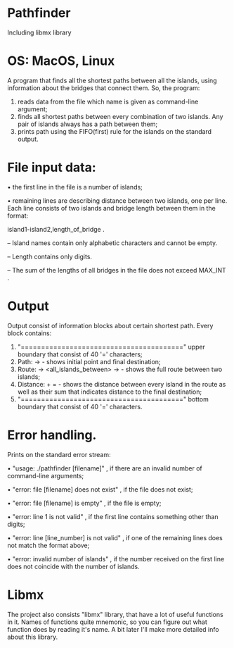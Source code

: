 # Pathfinder 
Including libmx library

# OS: MacOS, Linux

A program that finds all the shortest paths between all the islands,
using information about the bridges that connect them. So, the program:
1. reads data from the file which name is given as command-line argument;
2. finds all shortest paths between every combination of two islands.
Any pair of islands always has a path between them;
3. prints path using the FIFO(first) rule for the islands on the standard output.

# File input data:

• the first line in the file is a number of islands;

• remaining lines are describing distance between two islands, one per line. Each line
consists of two islands and bridge length between them in the format:

island1-island2,length_of_bridge .

– Island names contain only alphabetic characters and cannot be empty.

– Length contains only digits.

– The sum of the lengths of all bridges in the file does not exceed MAX_INT .

# Output
Output consist of information blocks about certain shortest path. Every block contains:
1. "========================================" upper boundary that consist of 40 '='
characters;
2. Path: <island1> -> <island2> - shows initial point and final destination;
3. Route: <island1> -> <all_islands_between> -> <island2> - shows the full route
between two islands;
4. Distance: <length1> + <length2> = <sum> - shows the distance between every island in
the route as well as their sum that indicates distance to the final destination;
5. "========================================" bottom boundary that consist of 40 '='
characters.

# Error handling. 
Prints on the standard error stream:

• "usage: ./pathfinder [filename]" , if there are an invalid number of command-line
arguments;

• "error: file [filename] does not exist" , if the file does not exist;

• "error: file [filename] is empty" , if the file is empty;

• "error: line 1 is not valid" , if the first line contains something other than digits;

• "error: line [line_number] is not valid" , if one of the remaining lines does not match
the format above;

• "error: invalid number of islands" , if the number received on the first line does not
coincide with the number of islands.

# Libmx
The project also consists "libmx" library, that have a lot of useful functions in it. Names of functions quite mnemonic, so you can figure out what function does by reading it's name. A bit later I'll make more detailed info about this library.
